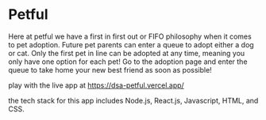 # Petful

Here at petful we have a first in first out or FIFO philosophy when it comes to pet adoption. Future pet parents can enter a queue to adopt either a dog or cat. Only the first pet in line can be adopted at any time, meaning you only have one option for each pet! Go to the adoption page and enter the queue to take home your new best friend as soon as possible!

play with the live app at https://dsa-petful.vercel.app/

the tech stack for this app includes Node.js, React.js, Javascript, HTML, and CSS.
